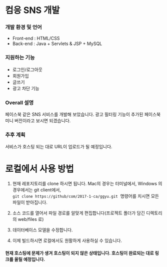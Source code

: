 # 컴응 SNS 개발

### 개발 환경 및 언어
- Front-end : HTML/CSS  
- Back-end : Java + Servlets & JSP + MySQL  

### 지원하는 기능
- 로그인/로그아웃  
- 회원가입  
- 글쓰기  
- 광고 차단 기능  

### Overall 설명  
페이스북 같은 SNS 서비스를 개발해 보았습니다. 광고 필터링 기능이 추가된 페이스북 미니 버전이라고 보시면 되겠습니다.  

### 추후 계획
서비스가 호스팅 되는 대로 URL이 업로드가 될 예정입니다.  

# 로컬에서 사용 방법
1. 현재 레포지토리를 clone 하시면 됩니다. Mac의 경우는 터미널에서, Windows 의 경우에서는 git client에서,   
`git clone https://github/com/2017-1-ca/ggyu.git` 
명령어를 치시면 모든 파일이 받아집니다.

2. 소스 코드를 열어서 파일 경로를 알맞게 편집합니다(프로젝트 폴더가 담긴 디렉토리의 web/files 로)
3. 데이터베이스 모델을 수정합니다.
4. 이제 빌드하시면 로컬에서도 원활하게 사용하실 수 있습니다.

#### 현재 호스팅에 문제가 생겨 호스팅이 되지 않은 상태입니다. 호스팅이 완료되는 대로 링크를 올릴 예정입니다.
